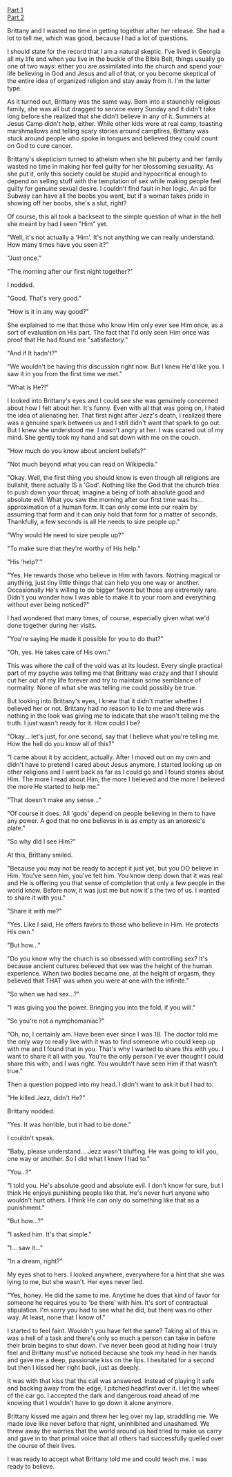 [Part 1](https://www.reddit.com/r/nosleep/comments/vsc7ji/when_the_void_calls_part_1/)  
[Part 2](https://www.reddit.com/r/nosleep/comments/vt4jwd/when_the_void_calls_part_2/)

Brittany and I wasted no time in getting together after her release. She had a lot to tell me, which was good, because I had a lot of questions.

I should state for the record that I am a natural skeptic. I've lived in Georgia all my life and when you live in the buckle of the Bible Belt, things usually go one of two ways: either you are assimilated into the church and spend your life believing in God and Jesus and all of that, or you become skeptical of the entire idea of organized religion and stay away from it. I'm the latter type.

As it turned out, Brittany was the same way. Born into a staunchly religious family, she was all but dragged to service every Sunday and it didn't take long before she realized that she didn't believe in any of it. Summers at Jesus Camp didn't help, either. While other kids were at real camp, toasting marshmallows and telling scary stories around campfires, Brittany was stuck around people who spoke in tongues and believed they could count on God to cure cancer.

Brittany's skepticism turned to atheism when she hit puberty and her family wasted no time in making her feel guilty for her blossoming sexuality. As she put it, only this society could be stupid and hypocritical enough to depend on selling stuff with the temptation of sex while making people feel guilty for genuine sexual desire. I couldn't find fault in her logic. An ad for Subway can have all the boobs you want, but if a woman takes pride in showing off her boobs, she's a slut, right?

Of course, this all took a backseat to the simple question of what in the hell she meant by had I seen "Him" yet.

"Well, it's not actually a 'Him'. It's not anything we can really understand. How many times have you seen it?"

"Just once."

"The morning after our first night together?"

I nodded.

"Good. That's very good."

"How is it in any way good?"

She explained to me that those who know Him only ever see Him once, as a sort of evaluation on His part. The fact that I'd only seen Him once was proof that He had found me "satisfactory."

"And if It hadn't?"

"We wouldn't be having this discussion right now. But I knew He'd like you. I saw it in you from the first time we met."

"What is He?!"

I looked into Brittany's eyes and I could see she was genuinely concerned about how I felt about her. It's funny. Even with all that was going on, I hated the idea of alienating her. That first night after Jezz's death, I realized there was a genuine spark between us and I still didn't want that spark to go out. But I knew she understood me. I wasn't angry at her. I was scared out of my mind. She gently took my hand and sat down with me on the couch.

"How much do you know about ancient beliefs?"

"Not much beyond what you can read on Wikipedia."

"Okay. Well, the first thing you should know is even though all religions are bullshit, there actually IS a 'God'. Nothing like the God that the church tries to push down your throat; imagine a being of both absolute good and absolute evil. What you saw the morning after our first time was Its... approximation of a human form. It can only come into our realm by assuming that form and it can only hold that form for a matter of seconds. Thankfully, a few seconds is all He needs to size people up."

"Why would He need to size people up?"

"To make sure that they're worthy of His help."

"His 'help?'"

"Yes. He rewards those who believe in Him with favors. Nothing magical or anything, just tiny little things that can help you one way or another. Occasionally He's willing to do bigger favors but those are extremely rare. Didn't you wonder how I was able to make it to your room and everything without ever being noticed?"

I had wondered that many times, of course, especially given what we'd done together during her visits.

"You're saying He made it possible for you to do that?"

"Oh, yes. He takes care of His own."

This was where the call of the void was at its loudest. Every single practical part of my psyche was telling me that Brittany was crazy and that I should cut her out of my life forever and try to maintain some semblance of normality. None of what she was telling me could possibly be true.

But looking into Brittany's eyes, I knew that it didn't matter whether I believed her or not. Brittany had no reason to lie to me and there was nothing in the look was giving me to indicate that she wasn't telling me the truth. I just wasn't ready for it. How could I be?

"Okay... let's just, for one second, say that I believe what you're telling me. How the hell do you know all of this?"

"I came about it by accident, actually. After I moved out on my own and didn't have to pretend I cared about Jesus anymore, I started looking up on other religions and I went back as far as I could go and I found stories about Him. The more I read about Him, the more I believed and the more I believed the more He started to help me."

"That doesn't make any sense..."

"Of course it does. All 'gods' depend on people believing in them to have any power. A god that no one believes in is as empty as an anorexic's plate."

"So why did I see Him?"

At this, Brittany smiled.

"Because you may not be ready to accept it just yet, but you DO believe in Him. You've seen him, you've felt him. You know deep down that it was real and He is offering you that sense of completion that only a few people in the world know. Before now, it was just me but now it's the two of us. I wanted to share it with you."

"Share it with me?"

"Yes. Like I said, He offers favors to those who believe in Him. He protects His own."

"But how..."

"Do you know why the church is so obsessed with controlling sex? It's because ancient cultures believed that sex was the height of the human experience. When two bodies became one, at the height of orgasm, they believed that THAT was when you were at one with the infinite."

"So when we had sex...?"

"I was giving you the power. Bringing you into the fold, if you will."

"So you're not a nymphomaniac?"

"Oh, no, I certainly am. Have been ever since I was 18. The doctor told me the only way to really live with it was to find someone who could keep up with me and I found that in you. That's why I wanted to share this with you. I want to share it all with you. You're the only person I've ever thought I could share this with, and I was right. You wouldn't have seen Him if that wasn't true."

Then a question popped into my head. I didn't want to ask it but I had to.

"He killed Jezz, didn't He?"

Brittany nodded.

"Yes. It was horrible, but it had to be done."

I couldn't speak.

"Baby, please understand... Jezz wasn't bluffing. He was going to kill you, one way or another. So I did what I knew I had to."

"You...?"

"I told you. He's absolute good and absolute evil. I don't know for sure, but I think He enjoys punishing people like that. He's never hurt anyone who wouldn't hurt others. I think He can only do something like that as a punishment."

"But how...?"

"I asked him. It's that simple."

"I... saw it..."

"In a dream, right?"

My eyes shot to hers. I looked anywhere, everywhere for a hint that she was lying to me, but she wasn't. Her eyes never lied.

"Yes, honey. He did the same to me. Anytime he does that kind of favor for someone he requires you to 'be there' with him. It's sort of contractual stipulation. I'm sorry you had to see what he did, but there was no other way. At least, none that I know of."

I started to feel faint. Wouldn't you have felt the same? Taking all of this in was a hell of a task and there's only so much a person can take in before their brain begins to shut down. I've never been good at hiding how I truly feel and Brittany must've noticed because she took my head in her hands and gave me a deep, passionate kiss on the lips. I hesitated for a second but then I kissed her right back, just as deeply.

It was with that kiss that the call was answered. Instead of playing it safe and backing away from the edge, I pitched headfirst over it. I let the wheel of the car go. I accepted the dark and dangerous road ahead of me knowing that I wouldn't have to go down it alone anymore.

Brittany kissed me again and threw her leg over my lap, straddling me. We made love like never before that night, uninhibited and unashamed. We threw away the worries that the world around us had tried to make us carry and gave in to that primal voice that all others had successfully quelled over the course of their lives.

I was ready to accept what Brittany told me and could teach me. I was ready to believe.